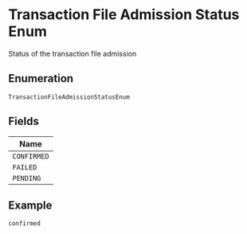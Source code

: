 
# Transaction File Admission Status Enum

Status of the transaction file admission

## Enumeration

`TransactionFileAdmissionStatusEnum`

## Fields

| Name |
|  --- |
| `CONFIRMED` |
| `FAILED` |
| `PENDING` |

## Example

```
confirmed
```

